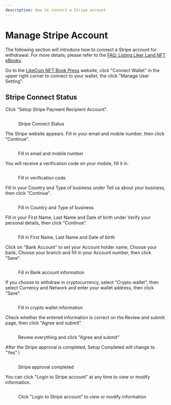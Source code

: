 ```yaml
---
description: How to connect a Stripe account
---
```


# Manage Stripe Account

The following section will introduce how to connect a Stripe account for withdrawal. For more details, please refer to the [FAQ: Listing Liker Land NFT eBooks](../nft-book-press-faq.md).

Go to the [LikeCoin NFT Book Press](https://likecoin.github.io/nft-book-press/) website, click "Connect Wallet" in the upper right corner to connect to your wallet, the click "Manage User Setting".

## Stripe Connect Status <a href="#stripe-connect-status" id="stripe-connect-status"></a>

Click "Setup Stripe Payment Recipient Account".

<figure><img src="../../../.gitbook/assets/Manage Stripe Account 1.png" alt=""><figcaption><p>Stripe Connect Status</p></figcaption></figure>

The Stripe website appears. Fill in your email and mobile number, then click "Continue".

<figure><img src="../../../.gitbook/assets/Manage Stripe Account 2.png" alt=""><figcaption><p>Fill in email and mobile number</p></figcaption></figure>

You will receive a verification code on your mobile, fill it in.

<figure><img src="../../../.gitbook/assets/Manage Stripe Account 3.png" alt=""><figcaption><p>Fill in verification code</p></figcaption></figure>

Fill in your Country and Type of business under Tell us about your business, then click "Continue".

<figure><img src="../../../.gitbook/assets/Manage Stripe Account 4.png" alt=""><figcaption><p>Fill in Country and Type of business</p></figcaption></figure>

Fill in your First Name, Last Name and Date of birth under Verify your personal details, then click "Continue".

<figure><img src="../../../.gitbook/assets/Manage Stripe Account 5.png" alt=""><figcaption><p>Fill in First Name, Last Name and Date of birth</p></figcaption></figure>

Click on "Bank Account" to set your Account holder name, Choose your bank, Choose your branch and fill in your Account number, then click "Save".

<figure><img src="../../../.gitbook/assets/Manage Stripe Account 6.png" alt=""><figcaption><p>Fill in Bank account information</p></figcaption></figure>

If you choose to withdraw in cryptocurrency, select "Crypto wallet", then select Currency and Network and enter your wallet address, then click "Save".

<figure><img src="../../../.gitbook/assets/Manage Stripe Account 7.png" alt=""><figcaption><p>Fill in crypto wallet information</p></figcaption></figure>

Check whether the entered information is correct on the Review and submit page, then click "Agree and submit".

<figure><img src="../../../.gitbook/assets/Manage Stripe Account 8.png" alt=""><figcaption><p>Review everything and click "Agree and submit"</p></figcaption></figure>

After the Stripe approval is completed, Setup Completed will change to "Yes".\


<figure><img src="../../../.gitbook/assets/Manage Stripe Account 9.png" alt=""><figcaption><p>Stripe approval completed</p></figcaption></figure>

You can click "Login to Stripe account" at any time to view or modify information.

<figure><img src="../../../.gitbook/assets/Manage Stripe Account 19.png" alt=""><figcaption><p>Click "Login to Stripe account" to view or modify information</p></figcaption></figure>
